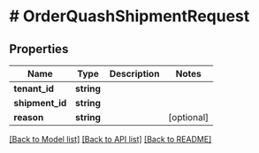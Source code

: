 # # OrderQuashShipmentRequest


## Properties


Name | Type | Description | Notes
------------ | ------------- | ------------- | -------------
**tenant_id**| **string** |   |
**shipment_id**| **string** |   |
**reason**| **string** |   | [optional]


[[Back to Model list]](../../README.md#models) [[Back to API list]](../../README.md#endpoints) [[Back to README]](../../README.md)